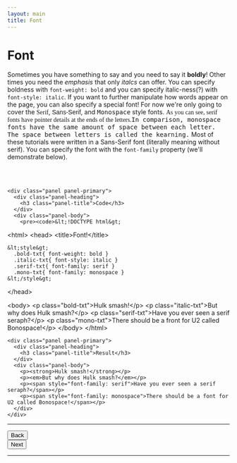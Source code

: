```yaml
---
layout: main
title: Font
---
```


# Font

Sometimes you have something to say and you need to say it <strong>boldly</strong>! Other times you need the <em>emphasis</em> that only <em>italcs</em> can offer. You can specify boldness with `font-weight: bold` and you can specify italic-ness(?) with `font-style: italic`. If you want to further manipulate how words appear on the page, you can also specify a special font! For now we're only going to cover the <span style="font-family: serif">Serif</span>, <span style="font-family: sans-serif">Sans-Serif</span>, and <span style="font-family: monospace">Monospace</span> style fonts. <span style="font-family: serif">As you can see, serif fonts have pointer details at the ends of the letters.</span><span style="font-family: monospace">In comparison, monospace fonts have the same amount of space between each letter. The space between letters is called the kearning.</span> Most of these tutorials were written in a Sans-Serif font (literally meaning without serif). You can specify the font with the `font-family` property (we'll demonstrate below).

<br></br>

<div class="row">
  <div class="col-md-6">

    <div class="panel panel-primary">
      <div class="panel-heading">
        <h3 class="panel-title">Code</h3>
      </div>
      <div class="panel-body">
        <pre><code>&lt;!DOCTYPE html&gt;
&lt;html&gt;
  &lt;head&gt;
    &lt;title&gt;Font!&lt;/title&gt;

    &lt;style&gt;
      .bold-txt{ font-weight: bold }
      .italic-txt{ font-style: italic }
      .serif-txt{ font-family: serif }
      .mono-txt{ font-family: monospace }
    &lt;/style&gt;
  &lt;/head&gt;

  &lt;body&gt;
    &lt;p class="bold-txt"&gt;Hulk smash!&lt;/p&gt;
    &lt;p class="italic-txt"&gt;But why does Hulk smash?&lt;/p&gt;
    &lt;p class="serif-txt"&gt;Have you ever seen a serif seraph?&lt;/p&gt;
    &lt;p class="mono-txt"&gt;There should be a front for U2 called Bonospace!&lt;/p&gt;
  &lt;/body&gt;
&lt;/html&gt;</code></pre>
      </div>
    </div>
  
  </div>
  <div class="col-md-6">

    <div class="panel panel-primary">
      <div class="panel-heading">
        <h3 class="panel-title">Result</h3>
      </div>
      <div class="panel-body">
        <p><strong>Hulk smash!</strong></p>
        <p><em>But why does Hulk smash?</em></p>
        <p><span style="font-family: serif">Have you ever seen a serif seraph?</span></p>
        <p><span style="font-family: monospace">There should be a font for U2 called Bonospace!</span></p>
      </div>
    </div>

  </div>
</div>

---

<div class="row">
  <div class="col-md-1">
    <a href="../text"><button type="button" class="btn btn-primary btn-lg">Back</button></a>
  </div>
  <div class="col-md-1">
    <a href="../span"><button type="button" class="btn btn-primary btn-lg">Next</button></a>
  </div>
</div>

---